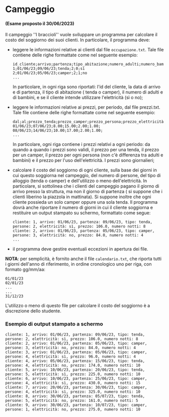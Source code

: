 # Campeggio

#### (Esame proposto il 30/06/2023)


Il campeggio ''I braccioli'' vuole sviluppare un programma per calcolare il costo del soggiorno dei suoi clienti. In
particolare, il programma deve:

- leggere le informazioni relative ai clienti dal file `occupazione.txt`. Tale file contiene delle righe formattate come
  nel seguente esempio:

      id_cliente;arrivo;partenza;tipo_abitazione;numero_adulti;numero_bambini;elettricità
      1;01/06/23;09/06/23;tenda;2;0;sì
      2;01/06/23;05/06/23;camper;2;1;no
      ...

  In particolare, in ogni riga sono riportati: l'id del cliente, la data di arrivo e di partenza, il tipo di abitazione (
tenda o camper), il numero di adulti e di bambini, e se il cliente intende utilizzare l'elettricità (sì o no);

- leggere le informazioni relative ai prezzi, per periodo, dal file prezzi.txt. Tale file contiene delle righe
  formattate come nel seguente esempio:

      dal;al;prezzo_tenda;prezzo_camper;prezzo_persona;prezzo_elettricità;
      01/06/23;07/06/23;8.00;15.00;2.00;1.00;
      08/06/23;14/06/23;10.00;17.00;2.00;1.00;
      ...

  In particolare, ogni riga contiene i prezzi relativi a ogni periodo: da quando a quando i prezzi sono validi, il prezzo
per una tenda, il prezzo per un camper, il prezzo per ogni persona (non c'è differenza tra adulti e bambini) e il prezzo
per l'uso dell'elettricità. I prezzi sono giornalieri;

- calcolare il costo del soggiorno di ogni cliente, sulla base dei giorni in cui questo soggiorna nel campeggio, del
  numero di persone, del tipo di alloggio (tenda o camper) e dell'utilizzo o meno dell'elettricità. In particolare, si
  sottolinea che i clienti del campeggio pagano il giorno di arrivo presso la struttura, ma non il giorno di partenza (
  si suppone che i clienti liberino la piazzola in mattinata). Si suppone inoltre che ogni cliente possieda un solo
  camper oppure una sola tenda. Il programma dovrà anche riportare il numero di giorni in cui il cliente soggiorna e
  restituire un output stampato su schermo, formattato come segue:


      cliente: 1, arrivo: 01/06/23, partenza: 09/06/23, tipo: tenda, persone: 2, elettricità: sì, prezzo: 106.0, numero notti: 8
      cliente: 2, arrivo: 01/06/23, partenza: 05/06/23, tipo: camper, persone: 3, elettricità: no, prezzo: 84.0, numero notti: 4
      ...

- il programma deve gestire eventuali eccezioni in apertura dei file.

**NOTA**: per semplicità, è fornito anche il file `calendario.txt`, che riporta tutti i giorni dell'anno di riferimento,
in ordine cronologico uno per riga, con formato gg/mm/aa:

    01/01/23
    02/01/23
    ...
    ...
    31/12/23

L'utilizzo o meno di questo file per calcolare il costo del soggiorno è a discrezione dello studente.

### Esempio di output stampato a schermo

    cliente: 1, arrivo: 01/06/23, partenza: 09/06/23, tipo: tenda, persone: 2, elettricità: sì, prezzo: 106.0, numero notti: 8
    cliente: 2, arrivo: 01/06/23, partenza: 05/06/23, tipo: camper, persone: 3, elettricità: no, prezzo: 84.0, numero notti: 4
    cliente: 3, arrivo: 01/06/23, partenza: 05/06/23, tipo: camper, persone: 4, elettricità: sì, prezzo: 96.0, numero notti: 4
    cliente: 4, arrivo: 05/06/23, partenza: 15/06/23, tipo: tenda, persone: 4, elettricità: no, prezzo: 174.0, numero notti: 10
    cliente: 5, arrivo: 10/06/23, partenza: 20/06/23, tipo: tenda, persone: 5, elettricità: sì, prezzo: 225.0, numero notti: 10
    cliente: 6, arrivo: 10/06/23, partenza: 25/06/23, tipo: camper, persone: 4, elettricità: sì, prezzo: 430.0, numero notti: 15
    cliente: 7, arrivo: 20/06/23, partenza: 30/06/23, tipo: camper, persone: 4, elettricità: sì, prezzo: 325.0, numero notti: 10
    cliente: 8, arrivo: 30/06/23, partenza: 05/07/23, tipo: tenda, persone: 5, elettricità: no, prezzo: 161.0, numero notti: 5
    cliente: 9, arrivo: 30/06/23, partenza: 10/07/23, tipo: camper, persone: 1, elettricità: no, prezzo: 275.0, numero notti: 10
